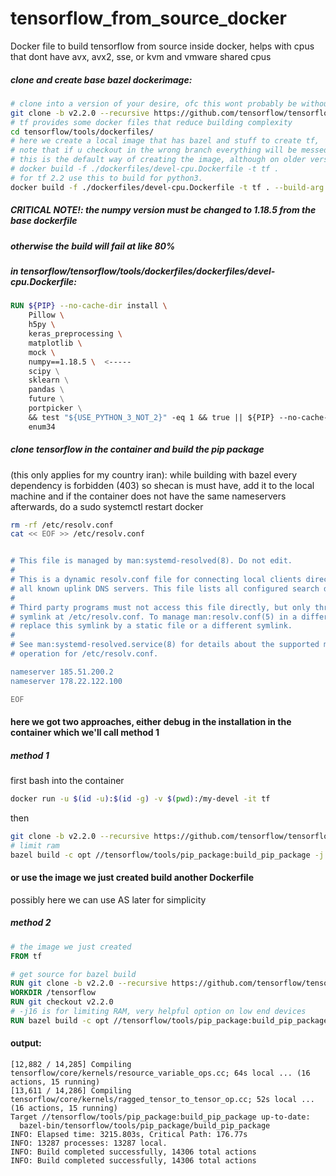 # tensorflow_from_source_docker
Docker file to build tensorflow from source inside docker, helps with cpus that dont have avx, avx2, sse, or kvm and vmware shared cpus

##### clone and create base bazel dockerimage:
```bash
# clone into a version of your desire, ofc this wont probably be without bugs as 2.2.0 was tested with this config
git clone -b v2.2.0 --recursive https://github.com/tensorflow/tensorflow.git && cd tensorflow && git checkout v2.2.0
# tf provides some docker files that reduce building complexity
cd tensorflow/tools/dockerfiles/
# here we create a local image that has bazel and stuff to create tf,
# note that if u checkout in the wrong branch everything will be messed up, and the build will fail, probably due to bad bazel version
# this is the default way of creating the image, although on older versions there is support for python2  which we don't want
# docker build -f ./dockerfiles/devel-cpu.Dockerfile -t tf .
# for tf 2.2 use this to build for python3.
docker build -f ./dockerfiles/devel-cpu.Dockerfile -t tf . --build-arg _PY_SUFFIX=3
```

##### CRITICAL NOTE!: the numpy version must be changed to 1.18.5 from the base dockerfile
##### otherwise the build will fail at like 80%
##### in tensorflow/tensorflow/tools/dockerfiles/dockerfiles/devel-cpu.Dockerfile:
```Dockerfile
RUN ${PIP} --no-cache-dir install \
    Pillow \
    h5py \
    keras_preprocessing \
    matplotlib \
    mock \
    numpy==1.18.5 \  <-----
    scipy \
    sklearn \
    pandas \
    future \
    portpicker \
    && test "${USE_PYTHON_3_NOT_2}" -eq 1 && true || ${PIP} --no-cache-dir install \
    enum34
```



##### clone tensorflow in the container and build the pip package
(this only applies for my country iran): while building with bazel every dependency is forbidden (403) so shecan is must have, 
add it to the local machine and if the container does not have the same nameservers afterwards,
do a sudo systemctl restart docker
```bash
rm -rf /etc/resolv.conf
cat << EOF >> /etc/resolv.conf


# This file is managed by man:systemd-resolved(8). Do not edit.
#
# This is a dynamic resolv.conf file for connecting local clients directly to
# all known uplink DNS servers. This file lists all configured search domains.
#
# Third party programs must not access this file directly, but only through the
# symlink at /etc/resolv.conf. To manage man:resolv.conf(5) in a different way,
# replace this symlink by a static file or a different symlink.
#
# See man:systemd-resolved.service(8) for details about the supported modes of
# operation for /etc/resolv.conf.

nameserver 185.51.200.2
nameserver 178.22.122.100

EOF
```

#### here we got two approaches, either debug in the installation in the container which we'll call method 1
##### method 1
first bash into the container
```bash
docker run -u $(id -u):$(id -g) -v $(pwd):/my-devel -it tf
```
then
```bash
git clone -b v2.2.0 --recursive https://github.com/tensorflow/tensorflow.git && cd tensorflow && git checkout v2.2.0
# limit ram
bazel build -c opt //tensorflow/tools/pip_package:build_pip_package -j 16
```

#### or use the image we just created build another Dockerfile
possibly here we can use AS later for simplicity
##### method 2
```Dockerfile
# the image we just created
FROM tf

# get source for bazel build
RUN git clone -b v2.2.0 --recursive https://github.com/tensorflow/tensorflow.git
WORKDIR /tensorflow 
RUN git checkout v2.2.0
# -j16 is for limiting RAM, very helpful option on low end devices
RUN bazel build -c opt //tensorflow/tools/pip_package:build_pip_package -j 16
```

#### output:
```buildoutcfg
[12,882 / 14,285] Compiling tensorflow/core/kernels/resource_variable_ops.cc; 64s local ... (16 actions, 15 running)
[13,611 / 14,286] Compiling tensorflow/core/kernels/ragged_tensor_to_tensor_op.cc; 52s local ... (16 actions, 15 running)
Target //tensorflow/tools/pip_package:build_pip_package up-to-date:             
  bazel-bin/tensorflow/tools/pip_package/build_pip_package
INFO: Elapsed time: 3215.803s, Critical Path: 176.77s
INFO: 13287 processes: 13287 local.
INFO: Build completed successfully, 14306 total actions
INFO: Build completed successfully, 14306 total actions
```
